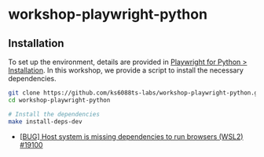 # workshop-playwright-python

## Installation

To set up the environment, details are provided in [Playwright for Python > Installation](https://playwright.dev/python/docs/intro).
In this workshop, we provide a script to install the necessary dependencies.

```bash
git clone https://github.com/ks6088ts-labs/workshop-playwright-python.git
cd workshop-playwright-python

# Install the dependencies
make install-deps-dev
```

- [[BUG] Host system is missing dependencies to run browsers (WSL2) #19100](https://github.com/microsoft/playwright/issues/19100)
